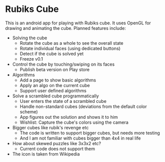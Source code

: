 # Rubiks Cube
This is an android app for playing with Rubiks cube. It uses OpenGL for drawing and animating the cube. Planned features include:
  - Solving the cube
    - Rotate the cube as a whole to see the overall state
    - Rotate individual faces (using dedicated buttons)
    - Detect if the cube is solved yet
    - Freeze v0.1
  - Control the cube by touching/swiping on its faces
    - Publish beta version on Play store
  - Algorithms
    - Add a page to show basic algorithms
    - Apply an algo on the current cube
    - Support user defined algorithms
  - Solve a scrambled cube programmatically
    - User enters the state of a scrambled cube
    - Handle non-standard cubes (deviations from the default color scheme)
    - App figures out the solution and shows it to him
    - Wishlist: Capture the cube's colors using the camera
  - Bigger cubes like rubik's revenge etc
    - The code is written to support bigger cubes, but needs more testing
    - And I am not familiar with cubes bigger than 4x4 in real life
  - How about skewed puzzles like 3x3x2 etc?
    - Current code does not support them
  - The icon is taken from Wikipedia

